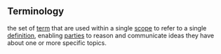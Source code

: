 ## Terminology

the set of <a href="https://essif-lab.github.io/framework/docs/terms/term" hovertext="Term: a word or phrase (i.e.: text) that is used in at least one Scope/context to represent a specific Concept.">term</a> that are used within a single <a href="https://essif-lab.github.io/framework/docs/terms/scope" hovertext="Scope: the extent of the area or subject matter (which we use, e.g., to define Patterns, Concepts, Terms and Glossaries in, but it serves other purposes as well).">scope</a> to refer to a single <a href="https://essif-lab.github.io/framework/docs/terms/definition" hovertext="Definition: a text that helps Parties to have the same understanding about the meaning of (and Concept behind) a Term, ideally in such a way that these Parties can determine whether or not they make the same distinction.">definition</a>, enabling <a href="https://essif-lab.github.io/framework/docs/terms/party" hovertext="Party: an Entity that sets its Objectives, maintains its Knowledge, and uses that Knowledge to pursue its Objectives in an autonomous (sovereign) manner. Humans and Organizations are the typical examples.">parties</a> to reason and communicate ideas they have about one or more specific topics.

